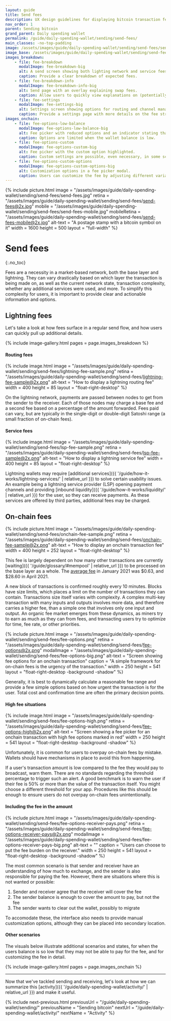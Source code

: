 ```yaml
---
layout: guide
title: Send fees
description: UX design guidelines for displaying bitcoin transaction fees and helping users make informed decisions.
nav_order: 1
parent: Sending bitcoin
grand_parent: Daily spending wallet
permalink: /guide/daily-spending-wallet/sending/send-fees/
main_classes: -no-top-padding
image: /assets/images/guide/daily-spending-wallet/sending/send-fees/send-fees-preview.jpg
image_base: /assets/images/guide/daily-spending-wallet/sending/send-fees/
images_breakdown:
    - file: fee-breakdown
      modalImage: fee-breakdown-big
      alt: A send screen showing both lighting network and service fees.
      caption: Provide a clear breakdown of expected fees.
    - file: fee-breakdown-info
      modalImage: fee-breakdown-info-big
      alt: Send page with an overlay explaining swap fees.
      caption: Allow users to quickly view explanations on (potentially unexpected) fees.
    - file: fee-settings
      modalImage: fee-settings-big
      alt: Settings screen showing options for routing and channel management fees.
      caption: Provide a settings page with more details on the fee structure.
images_onchain:
    - file: fee-options-low-balance
      modalImage: fee-options-low-balance-big
      alt: Fee picker with reduced options and an indicator stating that the balance is low.
      caption: Options are limited when the wallet balance is low.
    - file: fee-options-custom
      modalImage: fee-options-custom-big
      alt: Fee picker with the custom option highlighted.
      caption: Custom settings are possible, even necessary, in some scenarios.
    - file: fee-options-custom-options
      modalImage: fee-options-custom-options-big
      alt: Customization options in a fee picker modal.
      caption: Users can customize the fee by adjusting different variables.
---
```


<!--

Editor's notes

This page covers best practices related to fees, both onchain and lightning.

Header image source:
https://www.figma.com/file/qzvCvqhSRx3Jq8aywaSjlr/Bitcoin-Design-Guide-Illustrations-CO?type=design&node-id=3330%3A24045&mode=design&t=0frkXfRjslx3KCdd-1

Screens source (via the Bitcoin UI Kit):
https://www.figma.com/file/VB3GQdAnhl8yta44DY3PSV/Bitcoin-UI-Kit?type=design&node-id=4954%3A34720&mode=design&t=4ATnFQwfMyYPBESL-1

-->

{% include picture.html
    image = "/assets/images/guide/daily-spending-wallet/sending/send-fees/send-fees.jpg"
    retina = "/assets/images/guide/daily-spending-wallet/sending/send-fees/send-fees@2x.jpg"
    mobile = "/assets/images/guide/daily-spending-wallet/sending/send-fees/send-fees-mobile.jpg"
    mobileRetina = "/assets/images/guide/daily-spending-wallet/sending/send-fees/send-fees-mobile@2x.jpg"
    alt-text = "A postage stamp with a bitcoin symbol on it"
    width = 1600
    height = 500
    layout = "full-width"
%}

# Send fees
{:.no_toc}

Fees are a necessity in a market-based network, both the base layer and lightning. They can vary drastically based on which layer the transaction is being made on, as well as the current network state, transaction complexity, whether any additional services were used, and more. To simplify this complexity for users, it is important to provide clear and actionable information and options.

## Lightning fees

Let's take a look at how fees surface in a regular send flow, and how users can quickly pull up additional details.

{% include image-gallery.html pages = page.images_breakdown %}

#### Routing fees

<div class="center" markdown="1">

{% include image.html
   image = "/assets/images/guide/daily-spending-wallet/sending/send-fees/lightning-fee-sample.png"
   retina = "/assets/images/guide/daily-spending-wallet/sending/send-fees/lightning-fee-sample@2x.png"
   alt-text = "How to display a lightning routing fee"
   width = 400
   height = 85
   layout = "float-right-desktop"
%}

On the lightning network, payments are passed between nodes to get from the sender to the receiver. Each of those nodes may charge a base fee and a second fee based on a percentage of the amount forwarded. Fees paid can vary, but are typically in the single-digit or double-digit Satoshi range (a small fraction of on-chain fees).

</div>

#### Service fees

<div class="center" markdown="1">

{% include image.html
   image = "/assets/images/guide/daily-spending-wallet/sending/send-fees/lsp-fee-sample.png"
   retina = "/assets/images/guide/daily-spending-wallet/sending/send-fees/lsp-fee-sample@2x.png"
   alt-text = "How to display a lightning service fee"
   width = 400
   height = 85
   layout = "float-right-desktop"
%}

Lightning wallets may require [additional services]({{ '/guide/how-it-works/lightning-services/' | relative_url }}) to solve certain usability issues. An example being a lightning service provider (LSP) opening payment channels and providing [inbound liquidity]({{ '/guide/how-it-works/liquidity/' | relative_url }}) for the user, so they can receive payments. As these services are offered by third parties, additional fees may be charged.

</div>

## On-chain fees

<div class="center" markdown="1">

{% include picture.html
   image = "/assets/images/guide/daily-spending-wallet/sending/send-fees/onchain-fee-sample.png"
   retina = "/assets/images/guide/daily-spending-wallet/sending/send-fees/onchain-fee-sample@2x.png"
   alt-text = "How to display an onchain transaction fee"
   width = 400
   height = 252
   layout = "float-right-desktop"
%}

This fee is largely dependent on how many other transactions are currently [waiting]({{ '/guide/glossary/#mempool' | relative_url }}) to be processed on the base layer as a whole. The [average fee](https://ycharts.com/indicators/bitcoin_average_transaction_fee) in January 2021 was $0.63, and $28.60 in April 2021.

A new block of transactions is confirmed roughly every 10 minutes. Blocks have size limits, which places a limit on the number of transactions they can contain. Transactions size itself varies with complexity. A complex multi-key transaction with many inputs and outputs involves more data, and therefore carries a higher fee, than a simple one that involves only one input and output. An organic fee market emerges from these dynamics, as miners try to earn as much as they can from fees, and transacting users try to optimize for time, fee rate, or other priorities.

</div>

<div class="center" markdown="1">

{% include picture.html
   image = "/assets/images/guide/daily-spending-wallet/sending/send-fees/fee-options.png"
   retina = "/assets/images/guide/daily-spending-wallet/sending/send-fees/fee-options@2x.png"
   modalImage = "/assets/images/guide/daily-spending-wallet/sending/send-fees/fee-options-big.png"
   alt-text = "Screen showing fee options for an onchain transaction"
   caption = "A simple framework for on-chain fees is the urgency of the transaction."
   width = 250
   height = 541
   layout = "float-right-desktop -background -shadow"
%}

Generally, it is best to dynamically calculate a reasonable fee range and provide a few simple options based on how urgent the transaction is for the user. Total cost and confirmation time are often the primary decision points.

</div>

#### High fee situations

<div class="center" markdown="1">

{% include image.html
   image = "/assets/images/guide/daily-spending-wallet/sending/send-fees/fee-options-high.png"
   retina = "/assets/images/guide/daily-spending-wallet/sending/send-fees/fee-options-high@2x.png"
   alt-text = "Screen showing a fee picker for an onchain transaction with high fee options marked in red"
   width = 250
   height = 541
   layout = "float-right-desktop -background -shadow"
%}

Unfortunately, it is common for users to overpay on-chain fees by mistake. Wallets should have mechanisms in place to avoid this from happening.

If a user's transaction amount is low compared to the fee they would pay to broadcast, warn them. There are no standards regarding the threshold percentage to trigger such an alert. A good benchmark is to warn the user if their fee is 50% or more than the value of the transaction itself. You might choose a different threshold for your app. Procedures like this should be enough to ensure users do not overpay on-chain fees unintentionally.

</div>

#### Including the fee in the amount

<div class="center" markdown="1">

{% include picture.html
   image = "/assets/images/guide/daily-spending-wallet/sending/send-fees/fee-options-receiver-pays.png"
   retina = "/assets/images/guide/daily-spending-wallet/sending/send-fees/fee-options-receiver-pays@2x.png"
   modalImage = "/assets/images/guide/daily-spending-wallet/sending/send-fees/fee-options-receiver-pays-big.png"
   alt-text = ""
   caption = "Users can choose to put the fee burden on the receiver."
   width = 250
   height = 541
   layout = "float-right-desktop -background -shadow"
%}

The most common scenario is that sender and receiver have an understanding of how much to exchange, and the sender is also responsible for paying the fee. However, there are situations where this is not wanted or possible:

1. Sender and receiver agree that the receiver will cover the fee
2. The sender balance is enough to cover the amount to pay, but not the fee
3. The sender wants to clear out the wallet, possibly to migrate

To accomodate these, the interface also needs to provide manual customization options, although they can be placed into secondary location.

</div>

#### Other scenarios

The visuals below illustrate additional scenarios and states, for when the users balance is so low that they may not be able to pay for the fee, and for customizing the fee in detail.

{% include image-gallery.html pages = page.images_onchain %}

---

Now that we've tackled sending and receiving, let's look at how we can summarize this [activity]({{ '/guide/daily-spending-wallet/activity/' | relative_url }}) and make it useful.

{% include next-previous.html
   previousUrl = "/guide/daily-spending-wallet/sending/"
   previousName = "Sending bitcoin"
   nextUrl = "/guide/daily-spending-wallet/activity/"
   nextName = "Activity"
%}
